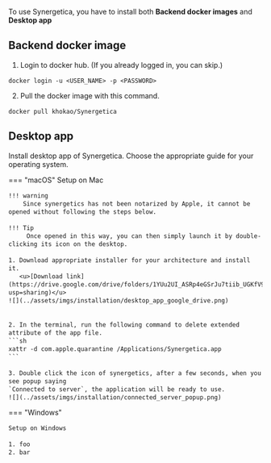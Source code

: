 To use Synergetica, you have to install both **Backend docker images** and **Desktop app**

## Backend docker image

1. Login to docker hub. (If you already logged in, you can skip.)
```console
docker login -u <USER_NAME> -p <PASSWORD>
```

2. Pull the docker image with this command.
```console
docker pull khokao/Synergetica
```


## Desktop app

Install desktop app of Synergetica. Choose the appropriate guide for your operating system.

=== "macOS"
    Setup on Mac

    !!! warning
        Since synergetics has not been notarized by Apple, it cannot be opened without following the steps below.

    !!! Tip
         Once opened in this way, you can then simply launch it by double-clicking its icon on the desktop.

    1. Download appropriate installer for your architecture and install it.
       <u>[Download link](https://drive.google.com/drive/folders/1YUu2UI_ASRp4eGSrJu7tiib_UGKfV9hT?usp=sharing)</u>
    ![](../assets/imgs/installation/desktop_app_google_drive.png)
    

    2. In the terminal, run the following command to delete extended attribute of the app file.
    ```sh
    xattr -d com.apple.quarantine /Applications/Synergetica.app
    ```
         
    3. Double click the icon of synergetics, after a few seconds, when you see popup saying 
    `Connected to server`, the application will be ready to use.
    ![](../assets/imgs/installation/connected_server_popup.png)


=== "Windows"

    Setup on Windows

    1. foo
    2. bar


